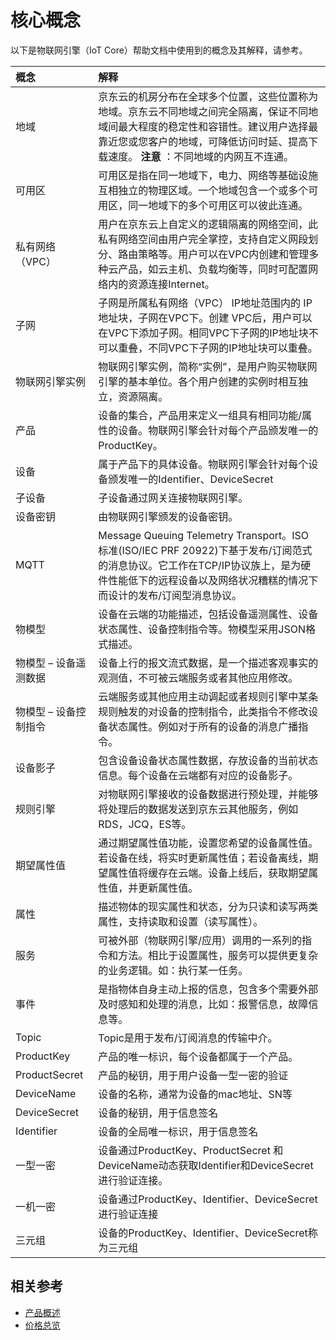 # 核心概念
以下是物联网引擎（IoT Core）帮助文档中使用到的概念及其解释，请参考。

| 概念 | 解释 |
| :- | :- |
| 地域 | 京东云的机房分布在全球多个位置，这些位置称为地域。京东云不同地域之间完全隔离，保证不同地域间最大程度的稳定性和容错性。建议用户选择最靠近您或您客户的地域，可降低访问时延、提高下载速度。 **注意** ：不同地域的内网互不连通。|
| 可用区 | 可用区是指在同一地域下，电力、网络等基础设施互相独立的物理区域。一个地域包含一个或多个可用区，同一地域下的多个可用区可以彼此连通。 |
| 私有网络（VPC） | 用户在京东云上自定义的逻辑隔离的网络空间，此私有网络空间由用户完全掌控，支持自定义网段划分、路由策略等。用户可以在VPC内创建和管理多种云产品，如云主机、负载均衡等，同时可配置网络内的资源连接Internet。 |
| 子网 | 子网是所属私有网络（VPC） IP地址范围内的 IP 地址块，子网在VPC下。创建 VPC后，用户可以在VPC下添加子网。相同VPC下子网的IP地址块不可以重叠，不同VPC下子网的IP地址块可以重叠。 |
| 物联网引擎实例 | 物联网引擎实例，简称“实例”，是用户购买物联网引擎的基本单位。各个用户创建的实例时相互独立，资源隔离。|
| 产品 | 设备的集合，产品用来定义一组具有相同功能/属性的设备。物联网引擎会针对每个产品颁发唯一的ProductKey。|
| 设备 | 属于产品下的具体设备。物联网引擎会针对每个设备颁发唯一的Identifier、DeviceSecret |
| 子设备 | 子设备通过网关连接物联网引擎。 |
| 设备密钥 | 由物联网引擎颁发的设备密钥。 |
| MQTT | Message Queuing Telemetry Transport。ISO 标准(ISO/IEC PRF 20922)下基于发布/订阅范式的消息协议。它工作在TCP/IP协议族上，是为硬件性能低下的远程设备以及网络状况糟糕的情况下而设计的发布/订阅型消息协议。 |
| 物模型 | 设备在云端的功能描述，包括设备遥测属性、设备状态属性、设备控制指令等。物模型采用JSON格式描述。 |
| 物模型 – 设备遥测数据 | 设备上行的报文流式数据，是一个描述客观事实的观测值，不可被云端服务或者其他应用修改。 |
| 物模型 – 设备控制指令 | 云端服务或其他应用主动调起或者规则引擎中某条规则触发的对设备的控制指令，此类指令不修改设备状态属性。例如对于所有的设备的消息广播指令。 |
| 设备影子 | 包含设备设备状态属性数据，存放设备的当前状态信息。每个设备在云端都有对应的设备影子。 |
| 规则引擎 | 对物联网引擎接收的设备数据进行预处理，并能够将处理后的数据发送到京东云其他服务，例如RDS，JCQ，ES等。 |
| 期望属性值 | 通过期望属性值功能，设置您希望的设备属性值。若设备在线，将实时更新属性值；若设备离线，期望属性值将缓存在云端。设备上线后，获取期望属性值，并更新属性值。 |
| 属性 | 描述物体的现实属性和状态，分为只读和读写两类属性，支持读取和设置（读写属性）。 |
| 服务 | 可被外部（物联网引擎/应用）调用的一系列的指令和方法。相比于设置属性，服务可以提供更复杂的业务逻辑。如：执行某一任务。 |
| 事件 | 是指物体自身主动上报的信息，包含多个需要外部及时感知和处理的消息，比如：报警信息，故障信息等。 |
| Topic | Topic是用于发布/订阅消息的传输中介。 |
| ProductKey | 产品的唯一标识，每个设备都属于一个产品。|
| ProductSecret	| 产品的秘钥，用于用户设备一型一密的验证 |
| DeviceName	| 设备的名称，通常为设备的mac地址、SN等 |
| DeviceSecret	| 设备的秘钥，用于信息签名 |
| Identifier	| 设备的全局唯一标识，用于信息签名 |
| 一型一密 | 设备通过ProductKey、ProductSecret 和 DeviceName动态获取Identifier和DeviceSecret进行验证连接。 |
| 一机一密 | 设备通过ProductKey、Identifier、DeviceSecret进行验证连接 |
| 三元组 | 设备的ProductKey、Identifier、DeviceSecret称为三元组 |


## 相关参考

- [产品概述](../Introduction/Product-Overview.md)
- [价格总览](../Pricing/Price-Overview.md)
